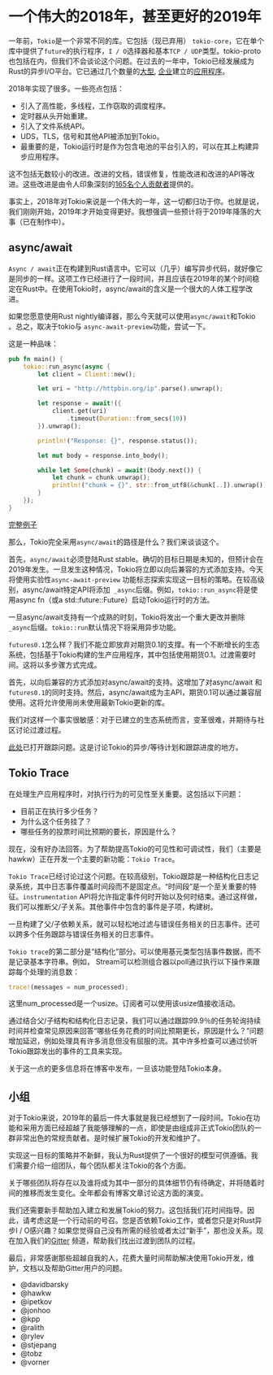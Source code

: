 # 一个伟大的2018年，甚至更好的2019年

一年前，`Tokio`是一个非常不同的库。它包括（现已弃用） `tokio-core`，它在单个库中提供了`future`的执行程序，`I / O`选择器和基本`TCP / UDP`类型。tokio-proto也包括在内，但我们不会谈论这个问题。在过去的一年中，Tokio已经发展成为Rust的异步I/O平台。它已通过几个数量的[大型](https://github.com/firecracker-microvm/firecracker), [企业](https://github.com/Azure/iotedge)建立的[应用程序](https://github.com/tikv/tikv)。

2018年实现了很多。一些亮点包括：

- 引入了高性能，多线程，工作窃取的调度程序。
- 定时器从头开始重建。
- 引入了文件系统API。
- UDS，TLS，信号和其他API被添加到Tokio。
- 最重要的是，Tokio运行时是作为包含电池的平台引入的，可以在其上构建异步应用程序。

这不包括无数较小的改进。改进的文档，错误修复，性能改进和改进的API等改进。这些改进是由令人印象深刻的[165名个人贡献者](https://github.com/tokio-rs/tokio/graphs/contributors)提供的。

事实上，2018年对Tokio来说是一个伟大的一年，这一切都归功于你。也就是说，我们刚刚开始，2019年才开始变得更好。我想强调一些预计将于2019年降落的大事（已在制作中）。

## async/await

`Async / await`正在构建到Rust语言中。它可以（几乎）编写异步代码，就好像它是同步的一样。这项工作已经进行了一段时间，并且应该在2019年的某个时间稳定在Rust中。在使用Tokio时，async/await的含义是一个很大的人体工程学改进。

如果您愿意使用Rust nightly编译器，那么今天就可以使用`async/await`和Tokio 。总之，取决于tokio与 `async-await-preview`功能，尝试一下。

这是一种品味：

```rust
pub fn main() {
    tokio::run_async(async {
        let client = Client::new();

        let uri = "http://httpbin.org/ip".parse().unwrap();

        let response = await!({
            client.get(uri)
                .timeout(Duration::from_secs(10))
        }).unwrap();

        println!("Response: {}", response.status());

        let mut body = response.into_body();

        while let Some(chunk) = await!(body.next()) {
            let chunk = chunk.unwrap();
            println!("chunk = {}", str::from_utf8(&chunk[..]).unwrap());
        }
    });
}
```

[完整例子](https://github.com/tokio-rs/tokio/blob/master/tokio-async-await/examples/src/hyper.rs)

那么，Tokio完全采用`async/await`的路径是什么？我们来谈谈这个。

首先，`async/await`必须登陆Rust stable。确切的目标日期是未知的，但预计会在2019年发生。一旦发生这种情况，Tokio将立即以向后兼容的方式添加支持。今天将使用实验性`async-await-preview` 功能标志探索实现这一目标的策略。在较高级别，async/await特定API将添加` _async`后缀。例如，`tokio::run_async`将是使用async fn（或a std::future::Future）启动Tokio运行时的方法。

一旦async/await支持有一个成熟的时刻，Tokio将发出一个重大更改并删除`_async`后缀。`tokio::run`默认情况下将采用异步功能。

`futures0.1`怎么样？我们不能立即放弃对期货0.1的支撑。有一个不断增长的生态系统，包括基于Tokio构建的生产应用程序，其中包括使用期货0.1。过渡需要时间。这将以多步骤方式完成。

首先，以向后兼容的方式添加对async/await的支持。这增加了对async/await 和`futures0.1`的同时支持。然后，async/await成为主API，期货0.1可以通过兼容层使用。这将允许使用尚未使用最新Tokio更新的库。

我们对这样一个事实很敏感：对于已建立的生态系统而言，变革很难，并期待与社区讨论过渡过程。

[此处](https://github.com/tokio-rs/tokio/issues/804)已打开跟踪问题。这是讨论Tokio的异步/等待计划和跟踪进度的地方。

## Tokio Trace

在处理生产应用程序时，对执行行为的可见性至关重要。这包括以下问题：

- 目前正在执行多少任务？
- 为什么这个任务挂了？
- 哪些任务的投票时间比预期的要长，原因是什么？

现在，没有好办法回答。为了帮助提高Tokio的可见性和可调试性，我们（主要是hawkw）正在开发一个主要的新功能：`Tokio Trace`。

`Tokio Trace`已经讨论过这个问题。在较高级别，Tokio跟踪是一种结构化日志记录系统，其中日志事件覆盖时间段而不是固定点。“时间段”是一个至关重要的特征。`instrumentation` API将允许指定事件何时开始以及何时结束。通过这样做，我们可以推断父/子关系。其他事件中包含的事件是子项，构建树。

一旦构建了父/子依赖关系，就可以轻松地过滤与错误任务相关的日志事件。还可以跨多个任务跟踪与错误任务相关的日志事件。

`Tokio trace`的第二部分是“结构化”部分。可以使用基元类型包括事件数据，而不是记录基本字符串。例如， Stream可以检测组合器以poll通过执行以下操作来跟踪每个处理的消息数：

```rust
trace!(messages = num_processed);
```

这里num_processed是一个usize。订阅者可以使用该usize值接收活动。

通过结合父/子结构和结构化日志记录，我们可以通过跟踪99.9％的任务轮询持续时间并检查常见原因来回答“哪些任务花费的时间比预期更长，原因是什么？”问题增加延迟，例如处理具有许多消息但没有屈服的流。其中许多检查可以通过侦听Tokio跟踪发出的事件的工具来实现。

关于这一点的更多信息将在博客中发布，一旦该功能登陆Tokio本身。

## 小组

对于Tokio来说，2019年的最后一件大事就是我已经想到了一段时间。Tokio在功能和采用方面已经超越了我能够理解的一点，即使是由组成非正式Tokio团队的一群非常出色的常规贡献者。是时候扩展Tokio的开发和维护了。

实现这一目标的策略并不新鲜，我认为Rust提供了一个很好的模型可供遵循。我们需要介绍一组团队，每个团队都关注Tokio的各个方面。

关于哪些团队将存在以及谁将成为其中一部分的具体细节仍有待确定，并将随着时间的推移而发生变化。全年都会有博客文章讨论这方面的演变。

我们还需要新手帮助加入建立和发展Tokio的努力。这包括我们花时间指导。因此，请考虑这是一个行动前的号召。您是否依赖Tokio工作，或者您只是对Rust异步I / O感兴趣？如果您觉得自己没有所需的经验或者太过“新手”，那也没关系。现在加入我们的[Gitter](https://gitter.im/tokio-rs/dev/) 频道，帮助我们找出过渡到团队的过程。

最后，非常感谢那些超越自我的人，花费大量时间帮助解决使用Tokio开发，维护，文档以及帮助Gitter用户的问题。

- @davidbarsky
- @hawkw
- @ipetkov
- @jonhoo
- @kpp
- @ralith
- @rylev
- @stjepang
- @tobz
- @vorner
